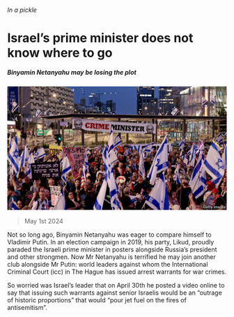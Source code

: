 ###### In a pickle

# Israel’s prime minister does not know where to go 

##### Binyamin Netanyahu may be losing the plot 

![image](images/20240504_MAP503.jpg) 

> May 1st 2024 

Not so long ago, Binyamin Netanyahu was eager to compare himself to Vladimir Putin. In an election campaign in 2019, his party, Likud, proudly paraded the Israeli prime minister in posters alongside Russia’s president and other strongmen. Now Mr Netanyahu is terrified he may join another club alongside Mr Putin: world leaders against whom the International Criminal Court (icc) in The Hague has issued arrest warrants for war crimes. 

So worried was Israel’s leader that on April 30th he posted a video online to say that issuing such warrants against senior Israelis would be an “outrage of historic proportions” that would “pour jet fuel on the fires of antisemitism”. 

